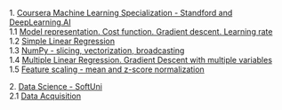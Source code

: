 <p>
1. <a href="https://www.coursera.org/specializations/machine-learning-introduction">Coursera Machine Learning Specialization - Standford and DeepLearning.AI</a>
<br>1.1 <a href="1.1_Model%20representation.%20Cost%20function.%20Gradient%20descent.%20Learning%20rate.ipynb">Model representation. Cost function. Gradient descent. Learning rate</a>
<br>1.2 <a href="1.2_Simple%20Linear%20Regression.ipynb">Simple Linear Regression</a>
<br>1.3 <a href="1.3_NumPy%20-%20slicing%2C%20vectorization%2C%20broadcasting.ipynb">NumPy - slicing, vectorization, broadcasting</a>
<br>1.4 <a href="1.4_Multiple%20Linear%20Regression.%20Gradient%20Descent%20with%20multiple%20variables.ipynb">Multiple Linear Regression. Gradient Descent with multiple variables</a>
<br>1.5 <a href="1.5_Feature%20scaling%20-%20mean%20and%20z-score%20normalization.ipynb">Feature scaling - mean and z-score normalization</a>
</p>
<p>
2. <a href="https://softuni.bg/opencourses/data-science">Data Science - SoftUni</a>
<br>2.1 <a href="2.1_Data%20Acquisition.ipynb">Data Acquisition</a>
</p>